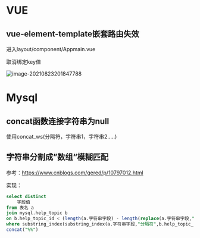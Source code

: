 # VUE

## vue-element-template嵌套路由失效

进入layout/component/Appmain.vue

取消绑定key值

![image-20210823201847788](https://note-java.oss-cn-beijing.aliyuncs.com/img/image-20210823201847788.png)

# Mysql

## concat函数连接字符串为null

使用concat_ws(分隔符，字符串1，字符串2…..)

## 字符串分割成”数组“模糊匹配

参考：https://www.cnblogs.com/gered/p/10797012.html

实现：

```sql
select distinct
	字段值
from 表名 a
join mysql.help_topic b
on b.help_topic_id < (length(a.字符串字段) - length(replace(a.字符串字段,"分隔符",""))+1)
where substring_index(substring_index(a.字符串字段,"分隔符",b.help_topic_id),'^',-1) like 
concat("%%")
```

